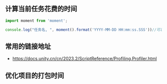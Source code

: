 ## 计算当前任务花费的时间
```js
import moment from 'moment';

console.log("任务名, ", moment().format('YYYY-MM-DD HH:mm:ss.SSS'))//可以知道当前的任务时间点，精确到微秒
```

## 常用的链接地址
- https://docs.unity.cn/cn/2023.2/ScriptReference/Profiling.Profiler.html

## 优化项目的打包时间

